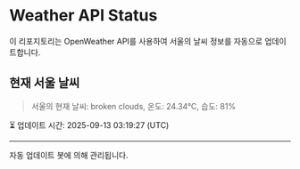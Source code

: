
# Weather API Status

이 리포지토리는 OpenWeather API를 사용하여 서울의 날씨 정보를 자동으로 업데이트합니다.

## 현재 서울 날씨
> 서울의 현재 날씨: broken clouds, 온도: 24.34°C, 습도: 81%

⏳ 업데이트 시간: 2025-09-13 03:19:27 (UTC)

---
자동 업데이트 봇에 의해 관리됩니다.
